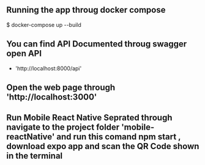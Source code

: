 ## Running the app throug docker compose

$ docker-compose up --build

## You can find API Documented throug swagger open API

- 'http://localhost:8000/api'

## Open the web page through 'http://localhost:3000'

## Run Mobile React Native Seprated through navigate to the project folder 'mobile-reactNative' and run this comand npm start , download expo app and scan the QR Code shown in the terminal
